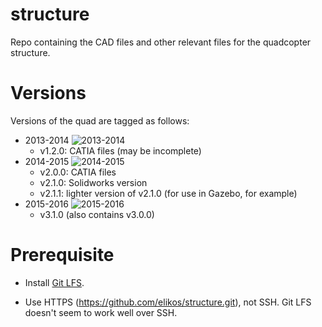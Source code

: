 # structure

Repo containing the CAD files and other relevant files for the quadcopter structure.

# Versions

Versions of the quad are tagged as follows:

* 2013-2014
  ![2013-2014](http://i.imgur.com/c47SALA.jpg)
  * v1.2.0: CATIA files (may be incomplete)
* 2014-2015
  ![2014-2015](http://i.imgur.com/eHG52JR.jpg)
  * v2.0.0: CATIA files
  * v2.1.0: Solidworks version
  * v2.1.1: lighter version of v2.1.0 (for use in Gazebo, for example)
* 2015-2016
  ![2015-2016](http://i.imgur.com/KmiRHTE.jpg)
  * v3.1.0 (also contains v3.0.0)

# Prerequisite

* Install [Git LFS](https://git-lfs.github.com/).

* Use HTTPS (https://github.com/elikos/structure.git), not SSH. Git LFS doesn't seem to work well over SSH.